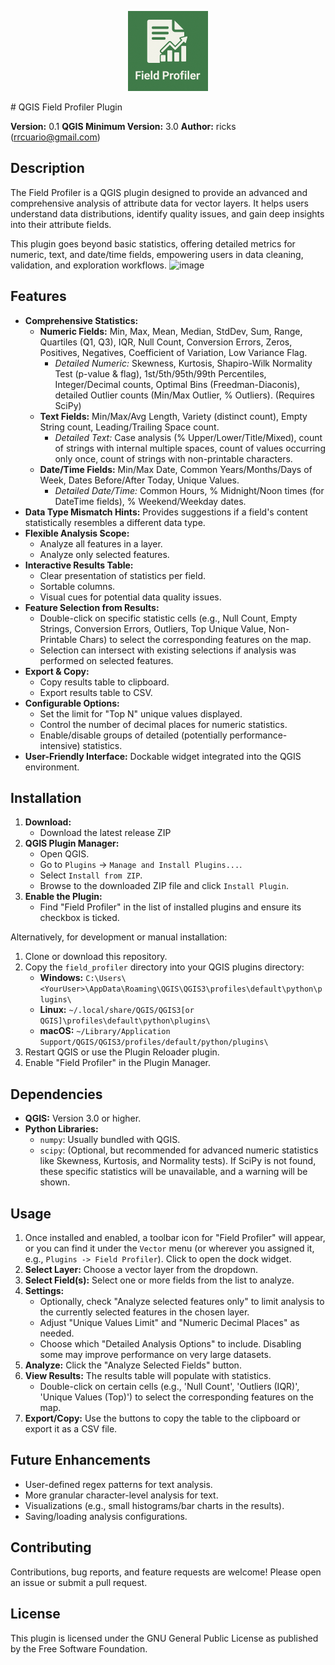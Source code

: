 <p align="center">
  <img src="./icon2.png" alt="Field Profiler Logo" width="128"/>
</p>
# QGIS Field Profiler Plugin

**Version:** 0.1
**QGIS Minimum Version:** 3.0
**Author:** ricks (rrcuario@gmail.com)

## Description

The Field Profiler is a QGIS plugin designed to provide an advanced and comprehensive analysis of attribute data for vector layers. It helps users understand data distributions, identify quality issues, and gain deep insights into their attribute fields.

This plugin goes beyond basic statistics, offering detailed metrics for numeric, text, and date/time fields, empowering users in data cleaning, validation, and exploration workflows.
![image](https://github.com/user-attachments/assets/fd0d0d3b-6de5-49a5-a584-8411295c80e2)
## Features

*   **Comprehensive Statistics:**
    *   **Numeric Fields:** Min, Max, Mean, Median, StdDev, Sum, Range, Quartiles (Q1, Q3), IQR, Null Count, Conversion Errors, Zeros, Positives, Negatives, Coefficient of Variation, Low Variance Flag.
        *   *Detailed Numeric:* Skewness, Kurtosis, Shapiro-Wilk Normality Test (p-value & flag), 1st/5th/95th/99th Percentiles, Integer/Decimal counts, Optimal Bins (Freedman-Diaconis), detailed Outlier counts (Min/Max Outlier, % Outliers). (Requires SciPy)
    *   **Text Fields:** Min/Max/Avg Length, Variety (distinct count), Empty String count, Leading/Trailing Space count.
        *   *Detailed Text:* Case analysis (% Upper/Lower/Title/Mixed), count of strings with internal multiple spaces, count of values occurring only once, count of strings with non-printable characters.
    *   **Date/Time Fields:** Min/Max Date, Common Years/Months/Days of Week, Dates Before/After Today, Unique Values.
        *   *Detailed Date/Time:* Common Hours, % Midnight/Noon times (for DateTime fields), % Weekend/Weekday dates.
*   **Data Type Mismatch Hints:** Provides suggestions if a field's content statistically resembles a different data type.
*   **Flexible Analysis Scope:**
    *   Analyze all features in a layer.
    *   Analyze only selected features.
*   **Interactive Results Table:**
    *   Clear presentation of statistics per field.
    *   Sortable columns.
    *   Visual cues for potential data quality issues.
*   **Feature Selection from Results:**
    *   Double-click on specific statistic cells (e.g., Null Count, Empty Strings, Conversion Errors, Outliers, Top Unique Value, Non-Printable Chars) to select the corresponding features on the map.
    *   Selection can intersect with existing selections if analysis was performed on selected features.
*   **Export & Copy:**
    *   Copy results table to clipboard.
    *   Export results table to CSV.
*   **Configurable Options:**
    *   Set the limit for "Top N" unique values displayed.
    *   Control the number of decimal places for numeric statistics.
    *   Enable/disable groups of detailed (potentially performance-intensive) statistics.
*   **User-Friendly Interface:** Dockable widget integrated into the QGIS environment.

## Installation

1.  **Download:**
    *   Download the latest release ZIP
2.  **QGIS Plugin Manager:**
    *   Open QGIS.
    *   Go to `Plugins` -> `Manage and Install Plugins...`.
    *   Select `Install from ZIP`.
    *   Browse to the downloaded ZIP file and click `Install Plugin`.
3.  **Enable the Plugin:**
    *   Find "Field Profiler" in the list of installed plugins and ensure its checkbox is ticked.

Alternatively, for development or manual installation:
1.  Clone or download this repository.
2.  Copy the `field_profiler` directory into your QGIS plugins directory:
    *   **Windows:** `C:\Users\<YourUser>\AppData\Roaming\QGIS\QGIS3\profiles\default\python\plugins\`
    *   **Linux:** `~/.local/share/QGIS/QGIS3[or QGIS]\profiles\default\python\plugins\`
    *   **macOS:** `~/Library/Application Support/QGIS/QGIS3/profiles/default/python/plugins\`
3.  Restart QGIS or use the Plugin Reloader plugin.
4.  Enable "Field Profiler" in the Plugin Manager.

## Dependencies

*   **QGIS:** Version 3.0 or higher.
*   **Python Libraries:**
    *   `numpy`: Usually bundled with QGIS.
    *   `scipy`: (Optional, but recommended for advanced numeric statistics like Skewness, Kurtosis, and Normality tests). If SciPy is not found, these specific statistics will be unavailable, and a warning will be shown.

## Usage

1.  Once installed and enabled, a toolbar icon for "Field Profiler" will appear, or you can find it under the `Vector` menu (or wherever you assigned it, e.g., `Plugins -> Field Profiler`). Click to open the dock widget.
2.  **Select Layer:** Choose a vector layer from the dropdown.
3.  **Select Field(s):** Select one or more fields from the list to analyze.
4.  **Settings:**
    *   Optionally, check "Analyze selected features only" to limit analysis to the currently selected features in the chosen layer.
    *   Adjust "Unique Values Limit" and "Numeric Decimal Places" as needed.
    *   Choose which "Detailed Analysis Options" to include. Disabling some may improve performance on very large datasets.
5.  **Analyze:** Click the "Analyze Selected Fields" button.
6.  **View Results:** The results table will populate with statistics.
    *   Double-click on certain cells (e.g., 'Null Count', 'Outliers (IQR)', 'Unique Values (Top)') to select the corresponding features on the map.
7.  **Export/Copy:** Use the buttons to copy the table to the clipboard or export it as a CSV file.

## Future Enhancements

*   User-defined regex patterns for text analysis.
*   More granular character-level analysis for text.
*   Visualizations (e.g., small histograms/bar charts in the results).
*   Saving/loading analysis configurations.

## Contributing

Contributions, bug reports, and feature requests are welcome! Please open an issue or submit a pull request.

## License

This plugin is licensed under the GNU General Public License as published by the Free Software Foundation.
